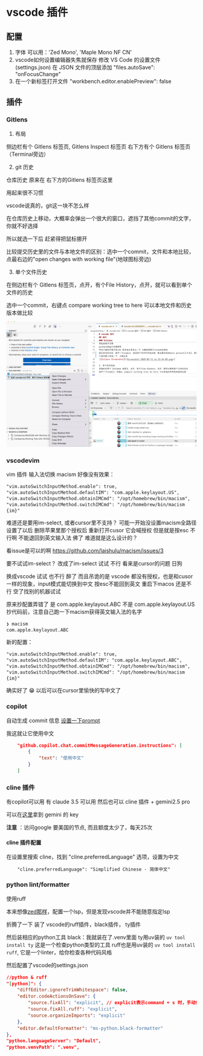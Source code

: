 # vscode 插件

## 配置
1. 字体
可以用：'Zed Mono', 'Maple Mono NF CN'
2. vscode如何设置编辑器失焦就保存
修改 VS Code 的设置文件 (settings.json) 在 JSON 文件的顶层添加 "files.autoSave": "onFocusChange"
3. 在一个新标签打开文件
    "workbench.editor.enablePreview": false

## 插件

### Gitlens

1. 布局

侧边栏有个 Gitlens 标签页, Gitlens Inspect 标签页
右下方有个 Gitlens 标签页（Terminal旁边）

2. git 历史

仓库历史 原来在 右下方的Gitlens 标签页这里

用起来很不习惯

vscode说真的，git这一块不怎么样

在仓库历史上移动，大概率会弹出一个很大的窗口，遮挡了其他commit的文字，你就不好选择

所以就选一下后 赶紧得把鼠标挪开

比较提交历史里的文件与本地文件的区别：选中一个commit，文件和本地比较，点最右边的"open changes with working file"(地球图标旁边)

3. 单个文件历史

在侧边栏有个 Gitlens 标签页，点开，有个File History，点开，就可以看到单个文件的历史

选中一个commit，右键点 compare working tree to here 可以本地文件和历史版本做比较

![Screenshot 2025-03-13 at 00.06.42.png](<Screenshot 2025-03-13 at 00.06.42.png>)



### vscodevim
 vim 插件 输入法切换
macism 好像没有效果：
```
"vim.autoSwitchInputMethod.enable": true,
"vim.autoSwitchInputMethod.defaultIM": "com.apple.keylayout.US",
"vim.autoSwitchInputMethod.obtainIMCmd": "/opt/homebrew/bin/macism",
"vim.autoSwitchInputMethod.switchIMCmd": "/opt/homebrew/bin/macism {im}"
```

难道还是要用im-select, 或者cursor里不支持？
可能一开始没设置macism全路径
设置了以后
删除苹果里那个授权后 重新打开cusor 它会喊授权
但是就是按esc 不行啊 不能退回到英文输入法 佛了 难道就是这么设计的？

看issue是可以的啊 https://github.com/laishulu/macism/issues/3

要不试试im-select？
改成了im-select 试试 不行 看来是cursor的问题 日狗

换成vscode 试试
也不行 醉了 而且吊诡的是 vscode 都没有授权，也是和cusor一样的现象，input模式能切换到中文
按esc不能回到英文
重启下macos
还是不行
空了找别的机器试试

原来抄配置弄错了 是 com.apple.keylayout.ABC 不是 com.apple.keylayout.US
抄代码前，注意自己跑一下macism获得英文输入法的名字
```
❯ macism
com.apple.keylayout.ABC
```

新的配置：
```
"vim.autoSwitchInputMethod.enable": true,
"vim.autoSwitchInputMethod.defaultIM": "com.apple.keylayout.ABC",
"vim.autoSwitchInputMethod.obtainIMCmd": "/opt/homebrew/bin/macism",
"vim.autoSwitchInputMethod.switchIMCmd": "/opt/homebrew/bin/macism {im}"
```
确实好了
😁
以后可以在cursor里愉快的写中文了

### copilot

自动生成 commit 信息 [设置一下prompt](https://code.visualstudio.com/docs/copilot/copilot-customization#_define-commit-message-generation-custom-instructions)

我这就让它使用中文

```json
    "github.copilot.chat.commitMessageGeneration.instructions": [
        {
            "text": "使用中文"
        }
    ]
```

### cline 插件

有copilot可以用 有 claude 3.5 可以用
然后也可以 cline 插件 + gemini2.5 pro

可以在[这里](https://aistudio.google.com/app/apikey)拿到 gemini 的 key

**注意** ：访问google 要美国的节点, 而且额度太少了，每天25次

#### cline 插件配置

在设置里搜索 cline，找到 "cline.preferredLanguage" 选项，设置为中文

```
    "cline.preferredLanguage": "Simplified Chinese - 简体中文"
```

### python lint/formatter
使用ruff

本来想像[zed那样](zed_editor.md)，配置一个lsp，但是发现vscode并不能随意指定lsp

折腾了一下 装了 vscode的ruff插件，black插件， ty插件

然后装相应的python工具
black：我就装在了.venv里面
ty用uv装的 `uv tool install ty` 这是一个检查python类型的工具
ruff也是用uv装的 `uv tool install ruff`, 它是一个linter，给你检查各种代码风格


然后配置了vscode的settings.json

```json
//python & ruff
"[python]": {
    "diffEditor.ignoreTrimWhitespace": false,
    "editor.codeActionsOnSave": {
        "source.fixAll": "explicit", // explicit表示command + s 时，手动保存，才触发
        "source.fixAll.ruff": "explicit",
        "source.organizeImports": "explicit"
    },
    "editor.defaultFormatter": "ms-python.black-formatter"
},
"python.languageServer": "Default",
"python.venvPath": ".venv",
```
